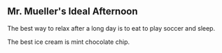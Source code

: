 ## Mr. Mueller's Ideal Afternoon

The best way to relax after a long day is to eat to play soccer and sleep.

The best ice cream is mint chocolate chip.